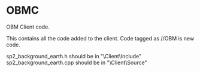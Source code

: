 # OBMC
OBM Client code.

This contains all the code added to the client. Code tagged as //OBM is new code.

sp2_background_earth.h should be in "\Client\Include"
sp2_background_earth.cpp should be in "\Client\Source"
